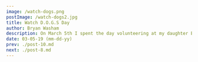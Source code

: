 ```yaml
---
image: /watch-dogs.png
postImage: /watch-dogs2.jpg
title: Watch D.O.G.S Day
author: Bryan Washam
description: On March 5th I spent the day volunteering at my daughter Emma's school (Round Hill Elementary) as a Watch D.O.G.S dad. The main goals of the program are to increase male role model involvement in education and to provide an extra set of eyes/ears to enhance school security.
date: 03-05-19 (mm-dd-yy)
prev: ./post-10.md
next: ./post-8.md
---
```


<BlogPost>
<template>
<p>
On March 5th I spent the day volunteering at my daughter Emma's school (Round Hill Elementary) as a Watch D.O.G.S dad. This is the same program Paul Correll volunteered in with his daughter. The main goals of the program are to increase male role model involvement in education and to provide an extra set of eyes/ears to enhance school security.

This was my second time volunteering and I definitely feel that I get just as much out of it as the kids. It was amazing to see how eager and excited they were to teach me about what they were working on. Experiencing the curriculum firsthand, across each grade level, definitely sparked a lot of ideas of fun learning activities we could do at home with our kids. Round Hill ES is currently in a Computer Science Immersion program called Code to the future. Each class I visited were doing some type of STEAM focused activity. It was interesting to see how they are building up computer science concepts throughout the different grade levels. For example, K-2 start with simple Scratch programs working their way up to programming Lego Mindstorm EV3 (3rd grade), Micro:bit, Makey-makey(4th-5th).

Here were the highlights of the day (edited out most of the boring stuff)
5th Grade - Working on Lego Mindstorm EV3 project. Their robots were to focus on solving an environmental problem, such as cleaning up ship wreckage from the ocean floor.
3rd Grade - Healthy Habits Outline. The whole focus of this project was to provide the kids a framework for which to organize their ideas. Apparently that is a big hurtle for 3rd graders.
Kindergarten - Coding Graphs - Kids were coloring square on a graph then they had to translates those colors to a list of x value, y value, color used worksheet.
5th Grade - Math sheets: We were given a sheet with 2 large subtraction problems with 10 blanks. Our job was to fill in those blanks with 0 - 9 not reusing any of the numbers. I'll admit it, I struggled a bit. The kids made me feel better by saying it was the hardest one they'd had so far.
1st Grade - Book Reports (yuck) - The only redeeming quality of this one was that the student I got chose Steve jobs. My job was to help him research significant facts about Jobs. We both agreed that the he made some pretty cool stuff but it was really neat that he was in a club dubbed the "Wireheads".
4th Grade - Innovation Lab - They coded pedometers with Micro:bit chips and were testing out theories on how to get the most steps. I recommended you just swing it around by the battery cord. In hindsight, probably not what the teacher was looking for (but effective!).
Kindergarten - Recess - We played monsters and I chased them around the playground for about 40 minutes straight. I got my steps for the day by 2:30. Exhausted!

</p>
</template>
</BlogPost>
